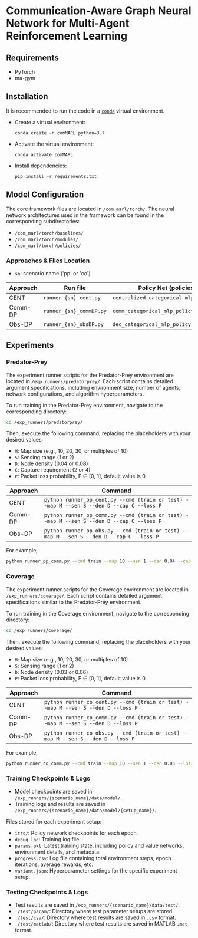 # Communication-Aware Graph Neural Network for Multi-Agent Reinforcement Learning

## Requirements
- PyTorch
- ma-gym

## Installation
It is recommended to run the code in a [`conda`](https://docs.conda.io/projects/conda/en/latest/user-guide/install/) virtual environment.

- Create a virtual environment:
    ```
    conda create -n comMARL python=3.7
    ```
- Activate the virtual environment:
    ```
    conda activate comMARL
    ```
- Install dependencies:
    ```
    pip install -r requirements.txt
    ```

## Model Configuration
The core framework files are located in `/com_marl/torch/`. The neural network architectures used in the framework can be found in the corresponding subdirectories:
- `/com_marl/torch/baselines/`
- `/com_marl/torch/modules/`
- `/com_marl/torch/policies/`

### Approaches & Files Location
- `sn`: scenario name ('pp' or 'co')

| Approach | Run file | Policy Net (policies/) | Value Net (baselines/)
|--|--|--|--|
| CENT | `runner_{sn}_cent.py` | `centralized_categorical_mlp_policy.py` | `gaussian_mlp_baseline.py` |
| Comm-DP | `runner_{sn}_commDP.py` | `comm_categorical_mlp_policy.py` | `comm_base_critic.py` |
| Obs-DP | `runner_{sn}_obsDP.py` | `dec_categorical_mlp_policy.py` | `comm_base_critic.py` |


## Experiments

### Predator-Prey
The experiment runner scripts for the Predator-Prey environment are located in `/exp_runners/predatorprey/`. Each script contains detailed argument specifications, including environment size, number of agents, network configurations, and algorithm hyperparameters.

To run training in the Predator-Prey environment, navigate to the corresponding directory:
```sh
cd /exp_runners/predatorprey/
```
Then, execute the following command, replacing the placeholders with your desired values:

- `M`: Map size (e.g., 10, 20, 30, or multiples of 10)
- `S`: Sensing range (1 or 2)
- `D`: Node density (0.04 or 0.08)
- `C`: Capture requirement (2 or 4)
- `P`: Packet loss probability, P $\in$ [0, 1], default value is 0.

| Approach | Command |
|--|--|
| CENT | `python runner_pp_cent.py --cmd (train or test) --map M --sen S --den D --cap C --loss P` |
| Comm-DP | `python runner_pp_comm.py --cmd (train or test) --map M --sen S --den D --cap C --loss P` |
| Obs-DP | `python runner_pp_obs.py --cmd (train or test) --map M --sen S --den D --cap C --loss P` |

For example,
```sh
python runner_pp_comm.py --cmd train --map 10 --sen 1 --den 0.04 --cap 2 --loss 0
```

### Coverage
The experiment runner scripts for the Coverage environment are located in `/exp_runners/coverage/`. Each script contains detailed argument specifications similar to the Predator-Prey environment.

To run training in the Coverage environment, navigate to the corresponding directory:
```sh
cd /exp_runners/coverage/
```
Then, execute the following command, replacing the placeholders with your desired values:

- `M`: Map size (e.g., 10, 20, 30, or multiples of 10)
- `S`: Sensing range (1 or 2)
- `D`: Node density (0.03 or 0.06)
- `P`: Packet loss probability, P $\in$ [0, 1], default value is 0.

| Approach | Command |
|--|--|
| CENT |`python runner_co_cent.py --cmd (train or test) --map M --sen S --den D --loss P`|
| Comm-DP | `python runner_co_comm.py --cmd (train or test) --map M --sen S --den D --loss P` |
| Obs-DP | `python runner_co_obs.py --cmd (train or test) --map M --sen S --den D --loss P` |

For example,
```sh
python runner_co_comm.py --cmd train --map 10 --sen 1 --den 0.03 --loss 0 
```

### Training Checkpoints & Logs
- Model checkpoints are saved in `/exp_runners/{scenario_name}/data/model/`.
- Training logs and results are saved in `/exp_runners/{scenario_name}/data/model/{setup_name}/`.

Files stored for each experiment setup:
- `itrs/`: Policy network checkpoints for each epoch.
- `debug.log`: Training log file.
- `params.pkl`: Latest training state, including policy and value networks, environment details, and metadata.
- `progress.csv`: Log file containing total environment steps, epoch iterations, average rewards, etc.
- `variant.json`: Hyperparameter settings for the specific experiment setup.

### Testing Checkpoints & Logs
- Test results are saved in `/exp_runners/{scenario_name}/data/test/`.
- `./test/param/`: Directory where test parameter setups are stored.
- `./test/csv/`: Directory where test results are saved in `.csv` format.
- `./test/matlab/`: Directory where test results are saved in MATLAB `.mat` format.

